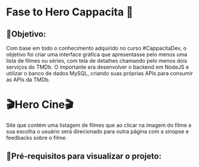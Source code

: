 # Fase to Hero Cappacita 🚀  

<h2>📌Objetivo:</h2> 
Com base em todo o conhecimento adquirido no curso #CappacitaDev, o objetivo foi criar uma interface gráfica que apresentasse pelo menos uma lista de filmes ou séries, com tela de detalhes chamando pelo menos dois serviços do TMDb. O importante era desenvolver o backend em NodeJS e utilizar o banco de dados MySQL, criando suas próprias APIs para consumir as APIs da TMDb.

<h1>🎬Hero Cine🎬</h1>
Site que contém uma listagem de filmes que ao clicar na imagem do filme a sua escolha o usuário será direcionado para outra página com a sinopse e feedbacks sobre o filme.

<h2>📌Pré-requisitos para visualizar o projeto:</h2>
